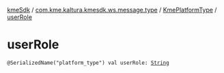 [kmeSdk](../../index.md) / [com.kme.kaltura.kmesdk.ws.message.type](../index.md) / [KmePlatformType](index.md) / [userRole](./user-role.md)

# userRole

`@SerializedName("platform_type") val userRole: `[`String`](https://kotlinlang.org/api/latest/jvm/stdlib/kotlin/-string/index.html)